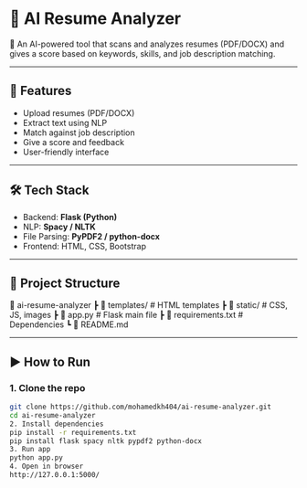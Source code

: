 # 📄 AI Resume Analyzer

📌 An AI-powered tool that scans and analyzes resumes (PDF/DOCX) and gives a score based on keywords, skills, and job description matching.

---

## 🚀 Features
- Upload resumes (PDF/DOCX)  
- Extract text using NLP  
- Match against job description  
- Give a score and feedback  
- User-friendly interface  

---

## 🛠️ Tech Stack
- Backend: **Flask (Python)**  
- NLP: **Spacy / NLTK**  
- File Parsing: **PyPDF2 / python-docx**  
- Frontend: HTML, CSS, Bootstrap  

---

## 📂 Project Structure
📁 ai-resume-analyzer
┣ 📂 templates/ # HTML templates
┣ 📂 static/ # CSS, JS, images
┣ 📜 app.py # Flask main file
┣ 📜 requirements.txt # Dependencies
┗ 📜 README.md

---

## ▶️ How to Run

### 1. Clone the repo
```bash
git clone https://github.com/mohamedkh404/ai-resume-analyzer.git
cd ai-resume-analyzer
2. Install dependencies
pip install -r requirements.txt
pip install flask spacy nltk pypdf2 python-docx
3. Run app
python app.py
4. Open in browser
http://127.0.0.1:5000/
